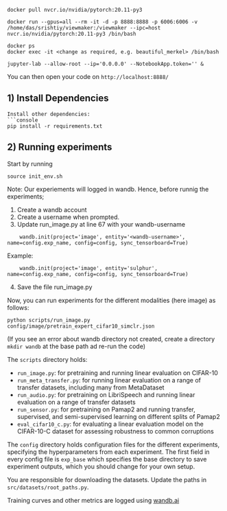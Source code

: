 ```
docker pull nvcr.io/nvidia/pytorch:20.11-py3

docker run --gpus=all --rm -it -d -p 8888:8888 -p 6006:6006 -v /home/das/srishtiy/viewmaker:/viewmaker --ipc=host nvcr.io/nvidia/pytorch:20.11-py3 /bin/bash

docker ps
docker exec -it <change as required, e.g. beautiful_merkel> /bin/bash

jupyter-lab --allow-root --ip='0.0.0.0' --NotebookApp.token='' & 
```

You can then open your code on `http://localhost:8888/`

## 1) Install Dependencies

```
Install other dependencies:
```console
pip install -r requirements.txt
```

## 2) Running experiments

Start by running
```console
source init_env.sh
```

Note: Our experiements will logged in wandb. Hence, before runnig the experiments;

1. Create a wandb account
2. Create a username when prompted.
3. Update run_image.py at line 67 with your wandb-username

```
    wandb.init(project='image', entity='<wandb-username>', name=config.exp_name, config=config, sync_tensorboard=True)
```
Example:

```
    wandb.init(project='image', entity='sulphur', name=config.exp_name, config=config, sync_tensorboard=True)
```
4. Save the file run_image.py

Now, you can run experiments for the different modalities (here image) as follows:

```
python scripts/run_image.py config/image/pretrain_expert_cifar10_simclr.json
```
(If you see an error about wandb directory not created, create a directory `mkdir wandb` at the base path ad re-run the code)


The `scripts` directory holds:
- `run_image.py`: for pretraining and running linear evaluation on CIFAR-10
- `run_meta_transfer.py`: for running linear evaluation on a range of transfer datasets, including many from MetaDataset
- `run_audio.py`: for pretraining on LibriSpeech and running linear evaluation on a range of transfer datasets
- `run_sensor.py`: for pretraining on Pamap2 and running transfer, supervised, and semi-supervised learning on different splits of Pamap2
- `eval_cifar10_c.py`: for evaluating a linear evaluation model on the CIFAR-10-C dataset for assessing robustness to common corruptions

The `config` directory holds configuration files for the different experiments,  specifying the hyperparameters from each experiment. The first field in every config file is `exp_base` which specifies the base directory to save experiment outputs, which you should change for your own setup.

You are responsible for downloading the datasets. Update the paths in `src/datasets/root_paths.py`.

Training curves and other metrics are logged using [wandb.ai](wandb.ai)
